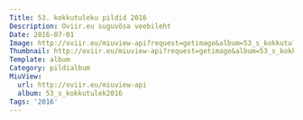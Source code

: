 ```yaml
---
Title: 53. kokkutuleku pildid 2016
Description: Oviir.eu suguvõsa veebileht
Date: 2016-07-01
Image: http://oviir.eu/miuview-api?request=getimage&album=53_s_kokkutulek2016&item=dsc_9635.jpg&size=1200&mode=longest
Thumbnail: http://oviir.eu/miuview-api?request=getimage&album=53_s_kokkutulek2016&item=dsc_9635.jpg&size=360&mode=square
Template: album
Category: pildialbum
MiuView:
  url: http://oviir.eu/miuview-api
  album: 53_s_kokkutulek2016
Tags: '2016'
---
```

